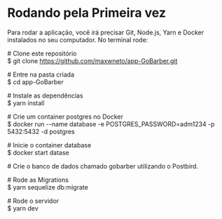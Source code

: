 # Rodando pela Primeira vez
Para rodar a aplicação, você irá precisar Git, Node.js, Yarn e Docker instalados no seu computador.
No terminal rode:

\# Clone este repositório<br>
$ git clone https://github.com/maxwneto/app-GoBarber.git

\# Entre na pasta criada<br>
$ cd app-GoBarber

\# Instale as dependências<br>
$ yarn install

\# Crie um container postgres no Docker<br>
$ docker run --name database -e POSTGRES_PASSWORD=adm1234 -p 5432:5432 -d postgres

\# Inicie o container database<br>
$ docker start datase

\# Crie o banco de dados chamado gobarber utilizando o Postbird.<br>

\# Rode as Migrations<br>
$ yarn sequelize db:migrate

\# Rode o servidor<br>
$ yarn dev

